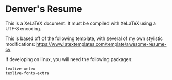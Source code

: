 # Denver's Resume

This is a XeLaTeX document. It must be compiled with XeLaTeX using a UTF-8 encoding.

This is based off of the following template, with several of my own stylistic modifications: https://www.latextemplates.com/template/awesome-resume-cv

If developing on linux, you will need the following packages:

```
texlive-xetex
texlive-fonts-extra
```
